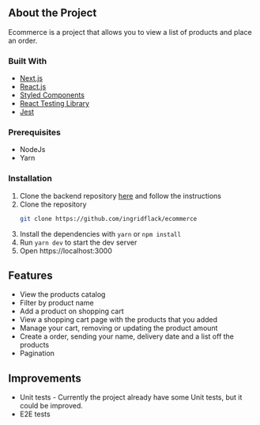 ## About the Project

Ecommerce is a project that allows you to view a list of products and place an order.

### Built With

- [Next.js](https://nextjs.org/)
- [React.js](https://reactjs.org/)
- [Styled Components](https://styled-components.com/)
- [React Testing Library](https://testing-library.com/docs/react-testing-library/intro/)
- [Jest](https://jestjs.io/pt-BR/docs/getting-started)

### Prerequisites

- NodeJs
- Yarn

### Installation

1. Clone the backend repository [here](https://github.com/ingridflack/ecommerce-backend) and follow the instructions
2. Clone the repository
   ```sh
   git clone https://github.com/ingridflack/ecommerce
   ```
3. Install the dependencies with `yarn` or `npm install`
4. Run `yarn dev` to start the dev server
5. Open https://localhost:3000

## Features

- View the products catalog
- Filter by product name
- Add a product on shopping cart
- View a shopping cart page with the products that you added
- Manage your cart, removing or updating the product amount
- Create a order, sending your name, delivery date and a list off the products
- Pagination

## Improvements

- Unit tests - Currently the project already have some Unit tests, but it could be improved.
- E2E tests
